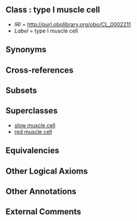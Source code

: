 
## Class : type I muscle cell

 * *IRI* = http://purl.obolibrary.org/obo/CL_0002211
 * *Label* = type I muscle cell

## Synonyms


## Cross-references


## Subsets


## Superclasses

 * [slow muscle cell](../../CL/89/CL_0000189.md)
 * [red muscle cell](../../CL/10/CL_0002210.md)

## Equivalencies


## Other Logical Axioms


## Other Annotations


## External Comments


